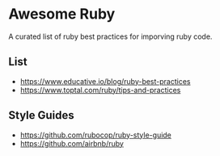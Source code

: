 # Awesome Ruby
A curated list of ruby best practices for imporving  ruby code.

## List
 - https://www.educative.io/blog/ruby-best-practices
 - https://www.toptal.com/ruby/tips-and-practices

## Style Guides
 - https://github.com/rubocop/ruby-style-guide
 - https://github.com/airbnb/ruby
